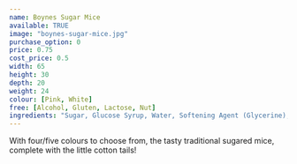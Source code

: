 ```yaml
---
name: Boynes Sugar Mice
available: TRUE
image: "boynes-sugar-mice.jpg"
purchase_option: 0
price: 0.75
cost_price: 0.5
width: 65
height: 30
depth: 20
weight: 24
colour: [Pink, White]
free: [Alcohol, Gluten, Lactose, Nut]
ingredients: "Sugar, Glucose Syrup, Water, Softening Agent (Glycerine), Natural Flavouring, Natural Colours"
---
```

With four/five colours to choose from, the tasty traditional sugared mice, complete with the little cotton tails!